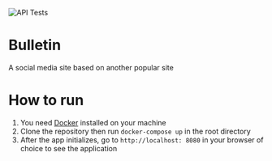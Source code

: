 ![API Tests](https://github.com/captainsalt/Bulliten/workflows/API%20Tests/badge.svg)

# Bulletin
A social media site based on another popular site

# How to run
1. You need [Docker](https://www.docker.com/) installed on your machine
3. Clone the repository then run `docker-compose up` in the root directory
3. After the app initializes, go to `http://localhost: 8080` in your browser of choice to see the application
